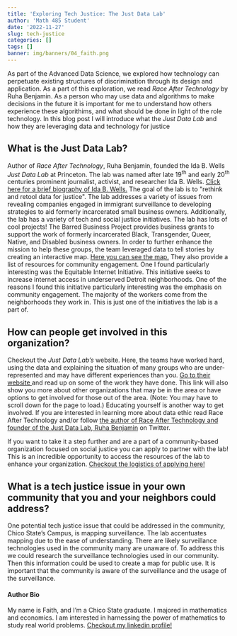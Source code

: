 ```yaml
---
title: 'Exploring Tech Justice: The Just Data Lab'
author: 'Math 485 Student'
date: '2022-11-27'
slug: tech-justice
categories: []
tags: []
banner: img/banners/04_faith.png
---
```



As part of the Advanced Data Science, we explored how technology can perpetuate existing structures of discrimination through its design and application. As a part of this exploration, we read *Race After Technology* by Ruha Benjamin. As a person who may use data and algorithms to make decisions in the future it is important for me to understand how others experience these algorithims, and what should be done in light of the role technology. In this blog post I will introduce what the *Just Data Lab*  and how they are leveraging data and technology for justice

## What is the Just Data Lab?

Author of *Race After Technology*, Ruha Benjamin, founded the Ida B. Wells *Just Data Lab* at Princeton. The lab was named after late 19<sup>th</sup> and early 20<sup>th</sup> centuries prominent journalist, activist, and researcher Ida B. Wells. [Click here for a brief biography of Ida B. Wells.](https://www.womenshistory.org/education-resources/biographies/ida-b-wells-barnett) The goal of the lab is to "rethink and retool data for justice".
The lab addresses a variety of issues from revealing companies engaged in immigrant surveillance to developing strategies to aid formerly incarcerated small business owners. Additionally, the lab has a variety of tech and social justice initiatives. The lab has lots of cool projects! The Barred Business Project provides business grants to support the work of formerly incarcerated Black, Transgender, Queer, Native, and Disabled business owners. In order to further enhance the mission to help these groups, the team leveraged data to tell stories by creating an interactive map. [Here you can see the map.](https://pumagic.maps.arcgis.com/apps/MapJournal/index.html?appid=94fe8e1149b24b9a90c20dbef2ace3ea) They also provide a list of resources for community engagement. One I found particularly interesting was the Equitable Internet Initiative. This initiative seeks to increase internet access in underserved Detroit neighborhoods. One of the reasons I found this initiative particularly interesting was the emphasis on community engagement. The majority of the workers come from the neighborhoods they work in. This is just one of the initiatives the lab is a part of. 

## How can people get involved in this organization?

Checkout the *Just Data Lab’s* website. Here, the teams have worked hard, using the data and explaining the situation of many groups who are under-represented and may have different experiences than you. [Go to their website ](https://www.thejustdatalab.com/tools-1) and read up on some of the work they have done. This link will also show you more about other organizations that may be in the area or have options to get involved for those out of the area. (Note: You may have to scroll down for the page to load.) Educating yourself is another way to get involved. If you are interested in learning more about data ethic read Race After Technology and/or follow [the author of Race After Technology and founder of the Just Data Lab, Ruha Benjamin](https://twitter.com/ruha9?ref_src=twsrc%5Egoogle%7Ctwcamp%5Eserp%7Ctwgr%5Eauthor) on Twitter.  

If you want to take it a step further and are a part of a community-based organization focused on social justice you can apply to partner with the lab! This is an incredible opportunity to access the resources of the lab to enhance your organization. [Checkout the logistics of applying here!](https://www.thejustdatalab.com/community-orgs)


## What is a tech justice issue in your own community that you and your neighbors could address?

One potential tech justice issue that could be addressed in the community, Chico State’s Campus, is mapping surveillance. The lab accentuates mapping due to the ease of understanding. There are likely surveillance technologies used in the community many are unaware of. To address this we could research the surveillance technologies used in our community. Then this information could be used to create a map for public use. It is important that the community is aware of the surveillance and the usage of the surveillance. 

#### Author Bio

My name is Faith, and I’m a Chico State graduate. I majored in mathematics and economics. I am interested in harnessing the power of mathematics to study real world problems. [Checkout my linkedin profile!](https://www.linkedin.com/in/ffatchen/)